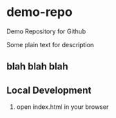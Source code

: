 # demo-repo
Demo Repository for Github

Some plain text for description
## blah blah blah

## Local Development

1. open index.html in your browser